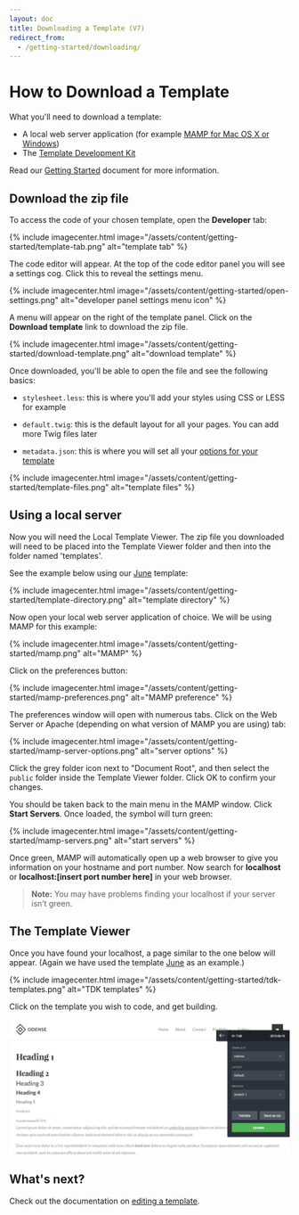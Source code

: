 ```yaml
---
layout: doc
title: Downloading a Template (V7)
redirect_from:
  - /getting-started/downloading/
---
```


# How to Download a Template

What you'll need to download a template:

* A local web server application (for example [MAMP for Mac OS X or Windows](/getting-started/local-development/#install-a-local-web-server-application))
* The [Template Development Kit](/getting-started/local-development/#download-the-template-development-kit)

Read our [Getting Started](/getting-started/) document for more information.

## Download the zip file

To access the code of your chosen template, open the **Developer** tab:

{% include imagecenter.html image="/assets/content/getting-started/template-tab.png" alt="template tab" %}

The code editor will appear. At the top of the code editor panel you will see a settings cog. Click this to reveal the settings menu.

{% include imagecenter.html image="/assets/content/getting-started/open-settings.png" alt="developer panel settings menu icon" %}

A menu will appear on the right of the template panel. Click on the **Download template** link to download the zip file.

{% include imagecenter.html image="/assets/content/getting-started/download-template.png" alt="download template" %}

Once downloaded, you'll be able to open the file and see the following basics:

* `stylesheet.less`: this is where you'll add your styles using CSS or LESS for example

* `default.twig`: this is the default layout for all your pages. You can add more Twig files later

* `metadata.json`: this is where you will set all your [options for your template](/templating/metadata/)

{% include imagecenter.html image="/assets/content/getting-started/template-files.png" alt="template files" %}

## Using a local server

Now you will need the Local Template Viewer. The zip file you downloaded will need to be placed into the Template Viewer folder and then into the folder named 'templates'.

See the example below using our [June](https://github.com/basekit-templates/june) template:

{% include imagecenter.html image="/assets/content/getting-started/template-directory.png" alt="template directory" %}

Now open your local web server application of choice. We will be using MAMP for this example:

{% include imagecenter.html image="/assets/content/getting-started/mamp.png" alt="MAMP" %}

Click on the preferences button:

{% include imagecenter.html image="/assets/content/getting-started/mamp-preferences.png" alt="MAMP preference" %}

The preferences window will open with numerous tabs. Click on the Web Server or Apache (depending on what version of MAMP you are using) tab:

{% include imagecenter.html image="/assets/content/getting-started/mamp-server-options.png" alt="server options" %}

Click the grey folder icon next to "Document Root", and then select the `public` folder inside the Template Viewer folder. Click OK to confirm your changes.

You should be taken back to the main menu in the MAMP window. Click **Start Servers**. Once loaded, the symbol will turn green:

{% include imagecenter.html image="/assets/content/getting-started/mamp-servers.png" alt="start servers" %}

Once green, MAMP will automatically open up a web browser to give you information on your hostname and port number. Now search for **localhost** or **localhost:[insert port number here]** in your web browser.

> **Note:** You may have problems finding your localhost if your server isn’t green.

## The Template Viewer

Once you have found your localhost, a page similar to the one below will appear. (Again we have used the template [June](https://github.com/basekit-templates/june) as an example.)

{% include imagecenter.html image="/assets/content/getting-started/tdk-templates.png" alt="TDK templates" %}

Click on the template you wish to code, and get building.

![TDK](/assets/content/getting-started/tdk.png)

## What's next?

Check out the documentation on [editing a template](/getting-started/editing/).
